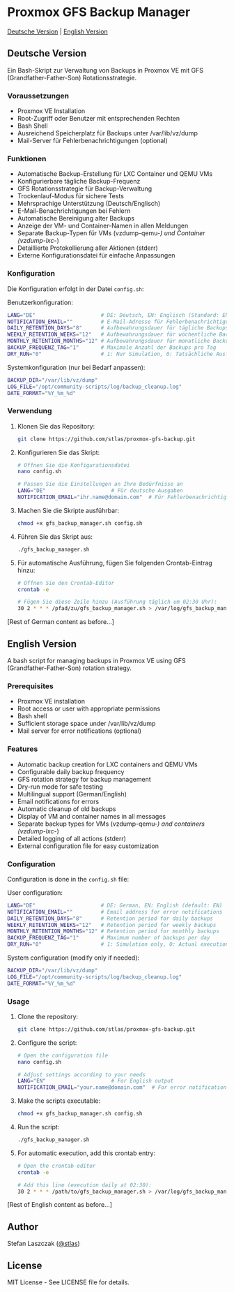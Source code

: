 # Proxmox GFS Backup Manager

[Deutsche Version](#deutsche-version) | [English Version](#english-version)

## Deutsche Version

Ein Bash-Skript zur Verwaltung von Backups in Proxmox VE mit GFS (Grandfather-Father-Son) Rotationsstrategie.

### Voraussetzungen

- Proxmox VE Installation
- Root-Zugriff oder Benutzer mit entsprechenden Rechten
- Bash Shell
- Ausreichend Speicherplatz für Backups unter /var/lib/vz/dump
- Mail-Server für Fehlerbenachrichtigungen (optional)

### Funktionen

- Automatische Backup-Erstellung für LXC Container und QEMU VMs
- Konfigurierbare tägliche Backup-Frequenz
- GFS Rotationsstrategie für Backup-Verwaltung
- Trockenlauf-Modus für sichere Tests
- Mehrsprachige Unterstützung (Deutsch/Englisch)
- E-Mail-Benachrichtigungen bei Fehlern
- Automatische Bereinigung alter Backups
- Anzeige der VM- und Container-Namen in allen Meldungen
- Separate Backup-Typen für VMs (vzdump-qemu-*) und Container (vzdump-lxc-*)
- Detaillierte Protokollierung aller Aktionen (stderr)
- Externe Konfigurationsdatei für einfache Anpassungen

### Konfiguration

Die Konfiguration erfolgt in der Datei `config.sh`:

Benutzerkonfiguration:
```bash
LANG="DE"                     # DE: Deutsch, EN: Englisch (Standard: EN)
NOTIFICATION_EMAIL=""         # E-Mail-Adresse für Fehlerbenachrichtigungen
DAILY_RETENTION_DAYS="8"      # Aufbewahrungsdauer für tägliche Backups
WEEKLY_RETENTION_WEEKS="12"   # Aufbewahrungsdauer für wöchentliche Backups
MONTHLY_RETENTION_MONTHS="12" # Aufbewahrungsdauer für monatliche Backups
BACKUP_FREQUENZ_TAG="1"       # Maximale Anzahl der Backups pro Tag
DRY_RUN="0"                   # 1: Nur Simulation, 0: Tatsächliche Ausführung
```

Systemkonfiguration (nur bei Bedarf anpassen):
```bash
BACKUP_DIR="/var/lib/vz/dump"
LOG_FILE="/opt/community-scripts/log/backup_cleanup.log"
DATE_FORMAT="%Y_%m_%d"
```

### Verwendung

1. Klonen Sie das Repository:
   ```bash
   git clone https://github.com/stlas/proxmox-gfs-backup.git
   ```

2. Konfigurieren Sie das Skript:
   ```bash
   # Öffnen Sie die Konfigurationsdatei
   nano config.sh

   # Passen Sie die Einstellungen an Ihre Bedürfnisse an
   LANG="DE"                     # Für deutsche Ausgaben
   NOTIFICATION_EMAIL="ihr.name@domain.com"  # Für Fehlerbenachrichtigungen
   ```

3. Machen Sie die Skripte ausführbar:
   ```bash
   chmod +x gfs_backup_manager.sh config.sh
   ```

4. Führen Sie das Skript aus:
   ```bash
   ./gfs_backup_manager.sh
   ```

5. Für automatische Ausführung, fügen Sie folgenden Crontab-Eintrag hinzu:
   ```bash
   # Öffnen Sie den Crontab-Editor
   crontab -e

   # Fügen Sie diese Zeile hinzu (Ausführung täglich um 02:30 Uhr):
   30 2 * * * /pfad/zu/gfs_backup_manager.sh > /var/log/gfs_backup_manager.log 2>&1
   ```

[Rest of German content as before...]

## English Version

A bash script for managing backups in Proxmox VE using GFS (Grandfather-Father-Son) rotation strategy.

### Prerequisites

- Proxmox VE installation
- Root access or user with appropriate permissions
- Bash shell
- Sufficient storage space under /var/lib/vz/dump
- Mail server for error notifications (optional)

### Features

- Automatic backup creation for LXC containers and QEMU VMs
- Configurable daily backup frequency
- GFS rotation strategy for backup management
- Dry-run mode for safe testing
- Multilingual support (German/English)
- Email notifications for errors
- Automatic cleanup of old backups
- Display of VM and container names in all messages
- Separate backup types for VMs (vzdump-qemu-*) and containers (vzdump-lxc-*)
- Detailed logging of all actions (stderr)
- External configuration file for easy customization

### Configuration

Configuration is done in the `config.sh` file:

User configuration:
```bash
LANG="DE"                     # DE: German, EN: English (default: EN)
NOTIFICATION_EMAIL=""         # Email address for error notifications
DAILY_RETENTION_DAYS="8"      # Retention period for daily backups
WEEKLY_RETENTION_WEEKS="12"   # Retention period for weekly backups
MONTHLY_RETENTION_MONTHS="12" # Retention period for monthly backups
BACKUP_FREQUENZ_TAG="1"       # Maximum number of backups per day
DRY_RUN="0"                   # 1: Simulation only, 0: Actual execution
```

System configuration (modify only if needed):
```bash
BACKUP_DIR="/var/lib/vz/dump"
LOG_FILE="/opt/community-scripts/log/backup_cleanup.log"
DATE_FORMAT="%Y_%m_%d"
```

### Usage

1. Clone the repository:
   ```bash
   git clone https://github.com/stlas/proxmox-gfs-backup.git
   ```

2. Configure the script:
   ```bash
   # Open the configuration file
   nano config.sh

   # Adjust settings according to your needs
   LANG="EN"                     # For English output
   NOTIFICATION_EMAIL="your.name@domain.com"  # For error notifications
   ```

3. Make the scripts executable:
   ```bash
   chmod +x gfs_backup_manager.sh config.sh
   ```

4. Run the script:
   ```bash
   ./gfs_backup_manager.sh
   ```

5. For automatic execution, add this crontab entry:
   ```bash
   # Open the crontab editor
   crontab -e

   # Add this line (execution daily at 02:30):
   30 2 * * * /path/to/gfs_backup_manager.sh > /var/log/gfs_backup_manager.log 2>&1
   ```

[Rest of English content as before...]

## Author

Stefan Laszczak ([@stlas](https://github.com/stlas))

## License

MIT License - See LICENSE file for details.
